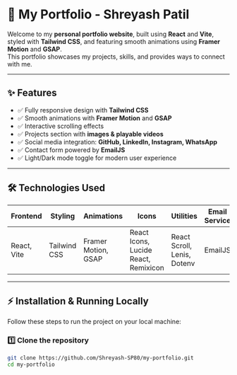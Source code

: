 # 🚀 My Portfolio - Shreyash Patil

Welcome to my **personal portfolio website**, built using **React** and **Vite**, styled with **Tailwind CSS**, and featuring smooth animations using **Framer Motion** and **GSAP**.  
This portfolio showcases my projects, skills, and provides ways to connect with me.

---

## ✨ Features

- ✅ Fully responsive design with **Tailwind CSS**  
- ✅ Smooth animations with **Framer Motion** and **GSAP**  
- ✅ Interactive scrolling effects  
- ✅ Projects section with **images & playable videos**  
- ✅ Social media integration: **GitHub, LinkedIn, Instagram, WhatsApp**  
- ✅ Contact form powered by **EmailJS**  
- ✅ Light/Dark mode toggle for modern user experience  

---

## 🛠️ Technologies Used

| Frontend | Styling | Animations | Icons | Utilities | Email Service |
|----------|--------|------------|-------|----------|---------------|
| React, Vite | Tailwind CSS | Framer Motion, GSAP | React Icons, Lucide React, Remixicon | React Scroll, Lenis, Dotenv | EmailJS |

---

## ⚡ Installation & Running Locally

Follow these steps to run the project on your local machine:

### 1️⃣ Clone the repository
```bash
git clone https://github.com/Shreyash-SP80/my-portfolio.git
cd my-portfolio
